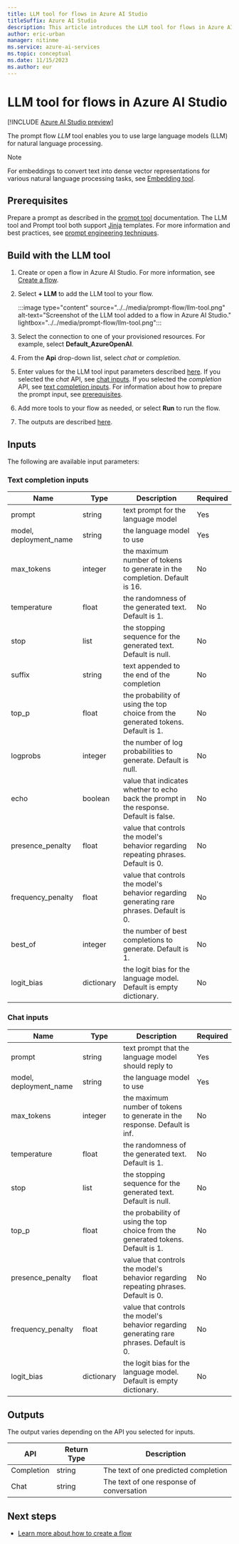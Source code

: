 ```yaml
---
title: LLM tool for flows in Azure AI Studio
titleSuffix: Azure AI Studio
description: This article introduces the LLM tool for flows in Azure AI Studio.
author: eric-urban
manager: nitinme
ms.service: azure-ai-services
ms.topic: conceptual
ms.date: 11/15/2023
ms.author: eur
---
```


# LLM tool for flows in Azure AI Studio

[!INCLUDE [Azure AI Studio preview](../../includes/preview-ai-studio.md)]

The prompt flow *LLM* tool enables you to use large language models (LLM) for natural language processing.

> [!NOTE]
> For embeddings to convert text into dense vector representations for various natural language processing tasks, see [Embedding tool](embedding-tool.md).

## Prerequisites

Prepare a prompt as described in the [prompt tool](prompt-tool.md#prerequisites) documentation. The LLM tool and Prompt tool both support [Jinja](https://jinja.palletsprojects.com/en/3.1.x/) templates. For more information and best practices, see [prompt engineering techniques](../../../ai-services/openai/concepts/advanced-prompt-engineering.md).

## Build with the LLM tool

1. Create or open a flow in Azure AI Studio. For more information, see [Create a flow](../flow-develop.md).
1. Select **+ LLM** to add the LLM tool to your flow.

    :::image type="content" source="../../media/prompt-flow/llm-tool.png" alt-text="Screenshot of the LLM tool added to a flow in Azure AI Studio." lightbox="../../media/prompt-flow/llm-tool.png":::

1. Select the connection to one of your provisioned resources. For example, select **Default_AzureOpenAI**.
1. From the **Api** drop-down list, select *chat* or *completion*. 
1. Enter values for the LLM tool input parameters described [here](#inputs). If you selected the *chat* API, see [chat inputs](#chat-inputs). If you selected the *completion* API, see [text completion inputs](#text-completion-inputs). For information about how to prepare the prompt input, see [prerequisites](#prerequisites).
1. Add more tools to your flow as needed, or select **Run** to run the flow.
1. The outputs are described [here](#outputs).


## Inputs

The following are available input parameters:

### Text completion inputs

| Name                   | Type        | Description                                                                             | Required |
|------------------------|-------------|-----------------------------------------------------------------------------------------|----------|
| prompt                 | string      | text prompt for the language model                                                      | Yes      |
| model, deployment_name | string      | the language model to use                                                               | Yes      |
| max\_tokens            | integer     | the maximum number of tokens to generate in the completion. Default is 16.              | No       |
| temperature            | float       | the randomness of the generated text. Default is 1.                                     | No       |
| stop                   | list        | the stopping sequence for the generated text. Default is null.                          | No       |
| suffix                 | string      | text appended to the end of the completion                                              | No       |
| top_p                  | float       | the probability of using the top choice from the generated tokens. Default is 1.        | No       |
| logprobs               | integer     | the number of log probabilities to generate. Default is null.                           | No       |
| echo                   | boolean     | value that indicates whether to echo back the prompt in the response. Default is false. | No       |
| presence\_penalty      | float       | value that controls the model's behavior regarding repeating phrases. Default is 0.  | No       |
| frequency\_penalty     | float       | value that controls the model's behavior regarding generating rare phrases. Default is 0. | No       |
| best\_of               | integer     | the number of best completions to generate. Default is 1.                               | No       |
| logit\_bias            | dictionary  | the logit bias for the language model. Default is empty dictionary.                     | No       |


### Chat inputs

| Name                   | Type        | Description                                                                                    | Required |
|------------------------|-------------|------------------------------------------------------------------------------------------------|----------|
| prompt                 | string      | text prompt that the language model should reply to                                              | Yes      |
| model, deployment_name | string      | the language model to use                                                                      | Yes      |
| max\_tokens            | integer     | the maximum number of tokens to generate in the response. Default is inf.                      | No       |
| temperature            | float       | the randomness of the generated text. Default is 1.                                            | No       |
| stop                   | list        | the stopping sequence for the generated text. Default is null.                                 | No       |
| top_p                  | float       | the probability of using the top choice from the generated tokens. Default is 1.               | No       |
| presence\_penalty      | float       | value that controls the model's behavior regarding repeating phrases. Default is 0.      | No       |
| frequency\_penalty     | float       | value that controls the model's behavior regarding generating rare phrases. Default is 0. | No       |
| logit\_bias            | dictionary  | the logit bias for the language model. Default is empty dictionary.                            | No       |

## Outputs

The output varies depending on the API you selected for inputs.

| API        | Return Type | Description                              |
|------------|-------------|------------------------------------------|
| Completion | string      | The text of one predicted completion     |
| Chat       | string      | The text of one response of conversation |

## Next steps

- [Learn more about how to create a flow](../flow-develop.md)

